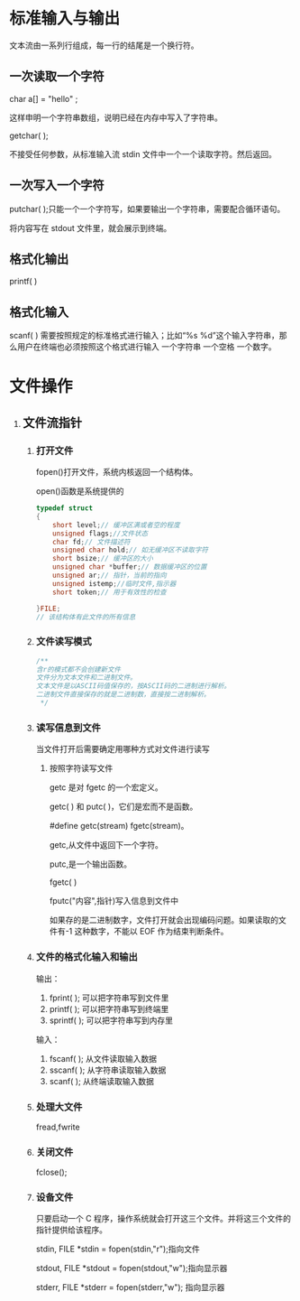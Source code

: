 # 标准输入与输出

文本流由一系列行组成，每一行的结尾是一个换行符。

## 一次读取一个字符

char a[] = "hello" ;

这样申明一个字符串数组，说明已经在内存中写入了字符串。

getchar( );

不接受任何参数，从标准输入流 stdin 文件中一个一个读取字符。然后返回。

## 一次写入一个字符

putchar( );只能一个一个字符写，如果要输出一个字符串，需要配合循环语句。

将内容写在 stdout 文件里，就会展示到终端。

## 格式化输出

printf( )

## 格式化输入

scanf( )
需要按照规定的标准格式进行输入；比如“%s %d”这个输入字符串，那么用户在终端也必须按照这个格式进行输入 一个字符串 一个空格 一个数字。

# 文件操作

1. ## 文件流指针

   1. ### 打开文件

      fopen()打开文件，系统内核返回一个结构体。

      open()函数是系统提供的

      ```c++
      typedef struct
      {
          short level;// 缓冲区满或者空的程度
          unsigned flags;//文件状态
          char fd;// 文件描述符
          unsigned char hold;// 如无缓冲区不读取字符
          short bsize;// 缓冲区的大小
          unsigned char *buffer;// 数据缓冲区的位置
          unsigned ar;// 指针，当前的指向
          unsigned istemp;//临时文件,指示器
          short token;// 用于有效性的检查

      }FILE;
      // 该结构体有此文件的所有信息
      ```

   2. ### 文件读写模式

      ```cpp
      /**
      含r的模式都不会创建新文件
      文件分为文本文件和二进制文件。
      文本文件是以ASCII码值保存的，按ASCII码的二进制进行解析。
      二进制文件直接保存的就是二进制数，直接按二进制解析。
       */


      ```

   3. ### 读写信息到文件

      当文件打开后需要确定用哪种方式对文件进行读写

      1. 按照字符读写文件

         getc 是对 fgetc 的一个宏定义。

         getc( ) 和 putc( )，它们是宏而不是函数。

         #define getc(stream) fgetc(stream)。

         getc,从文件中返回下一个字符。

         putc,是一个输出函数。

         fgetc( )

         fputc("内容",指针)写入信息到文件中

         如果存的是二进制数字，文件打开就会出现编码问题。如果读取的文件有-1 这种数字，不能以 EOF 作为结束判断条件。

   4. ### 文件的格式化输入和输出

      输出：

      1. fprint( ); 可以把字符串写到文件里
      2. printf( ); 可以把字符串写到终端里
      3. sprintf( ); 可以把字符串写到内存里

      输入：

      1. fscanf( ); 从文件读取输入数据
      2. sscanf( ); 从字符串读取输入数据
      3. scanf( ); 从终端读取输入数据

   5. ### 处理大文件
      fread,fwrite
   6. ### 关闭文件

      fclose();

   7. ### 设备文件

      只要启动一个 C 程序，操作系统就会打开这三个文件。并将这三个文件的指针提供给该程序。

      stdin, FILE \*stdin = fopen(stdin,"r");指向文件

      stdout, FILE \*stdout = fopen(stdout,"w");指向显示器

      stderr, FILE \*stderr = fopen(stderr,"w"); 指向显示器
